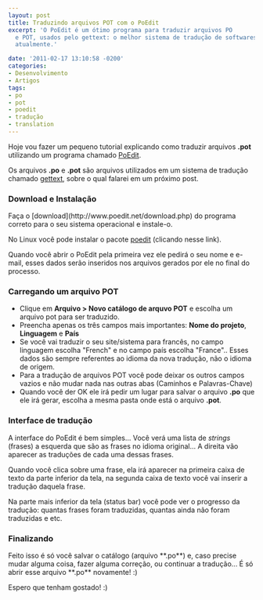 ```yaml
---
layout: post
title: Traduzindo arquivos POT com o PoEdit
excerpt: 'O PoEdit é um ótimo programa para traduzir arquivos PO
  e POT, usados pelo gettext: o melhor sistema de tradução de softwares, sites e sistemas
  atualmente.'

date: '2011-02-17 13:10:58 -0200'
categories:
- Desenvolvimento
- Artigos
tags:
- po
- pot
- poedit
- tradução
- translation
---
```

Hoje vou fazer um pequeno tutorial explicando como traduzir arquivos **.pot** utilizando um programa chamado [PoEdit](http://www.poedit.net/).

Os arquivos **.po** e **.pot** são arquivos utilizados em um sistema de tradução chamado [gettext](http://en.wikipedia.org/wiki/GNU_gettext), sobre o qual falarei em um próximo post.

<h3>Download e Instalação</h3>
Faça o [download](http://www.poedit.net/download.php) do programa correto para o seu sistema operacional e instale-o.

No Linux você pode instalar o pacote [poedit](apt:poedit) (clicando nesse link).

Quando você abrir o PoEdit pela primeira vez ele pedirá o seu nome e e-mail, esses dados serão inseridos nos arquivos gerados por ele no final do processo.

<h3>Carregando um arquivo POT</h3>

* Clique em **Arquivo > Novo catálogo de arquvo POT** e escolha um arquivo pot para ser traduzido.
* Preencha apenas os três campos mais importantes: **Nome do projeto**, **Linguagem** e **País**
* Se você vai traduzir o seu site/sistema para francês, no campo linguagem escolha "French" e no campo país escolha "France".. Esses dados são sempre referentes ao idioma da nova tradução, não o idioma de origem.
* Para a tradução de arquivos POT você pode deixar os outros campos vazios e não mudar nada nas outras abas (Caminhos e Palavras-Chave)
* Quando você der OK ele irá pedir um lugar para salvar o arquivo **.po** que ele irá gerar, escolha a mesma pasta onde está o arquivo **.pot**.

<h3>Interface de tradução</h3>
A interface do PoEdit é bem simples... Você verá uma lista de <em>strings</em> (frases) a esquerda que são as frases no idioma original... A direita vão aparecer as traduções de cada uma dessas frases.

Quando você clica sobre uma frase, ela irá aparecer na primeira caixa de texto da parte inferior da tela, na segunda caixa de texto você vai inserir a tradução daquela frase.

Na parte mais inferior da tela (status bar) você pode ver o progresso da tradução: quantas frases foram traduzidas, quantas ainda não foram traduzidas e etc.

<h3>Finalizando</h3>
Feito isso é só você salvar o catálogo (arquivo **.po**) e, caso precise mudar alguma coisa, fazer alguma correção, ou continuar a tradução... É só abrir esse arquivo **.po** novamente! :)

Espero que tenham gostado! :)

